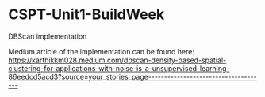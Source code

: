 # CSPT-Unit1-BuildWeek
DBScan implementation 

Medium article of the implementation can be found here: https://karthikkm028.medium.com/dbscan-density-based-spatial-clustering-for-applications-with-noise-is-a-unsupervised-learning-86eedcd5acd3?source=your_stories_page-------------------------------------

